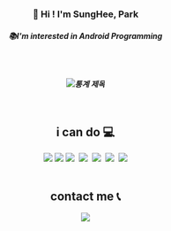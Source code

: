 <h3 align="center"> 👋 Hi ! I'm SungHee, Park
<h5 align="center"> 📚I'm interested in Android Programming
  
<br/><br/>
  
![통계 제목](https://github-readme-stats.vercel.app/api?username=ParkSungHee&count_private=true)
<br/><br/><br/>
  
<h2 align="center"> i can do 💻</h2>
  
<p align="center"><img src="https://img.shields.io/badge/C++-00599C?style=flat-square&logo=C++&logoColor=white"/>
<img src="https://img.shields.io/badge/Android-3DDC84?style=flat-square&logo=Android&logoColor=white"/></a>
<img src="https://img.shields.io/badge/Java-007396?style=flat-square&logo=Java&logoColor=white"/></a>&nbsp 
<img src="https://img.shields.io/badge/C++-00599C?style=flat-square&logo=C%2B%2B&logoColor=white"/></a>&nbsp  
<img src="https://img.shields.io/badge/C-A8B9CC?style=flat-square&logo=C&logoColor=white"/></a>&nbsp 
<img src="https://img.shields.io/badge/Python-3766AB?style=flat-square&logo=Python&logoColor=white"/></a>&nbsp 
<img src="https://img.shields.io/badge/-React native-%23000000?logo=React&logoColor=white"/>
<br/><br/>
<h2 align="center"> contact me 📞</h2>

<p align="center"><a href="https://wonjongah.tistory.com/"><img src="https://img.shields.io/badge/Tistory-A9BCF5?style=flat-square&logo=Undertale&logoColor=white&link=https://wonjongah.tistory.com/"/></a>
 
